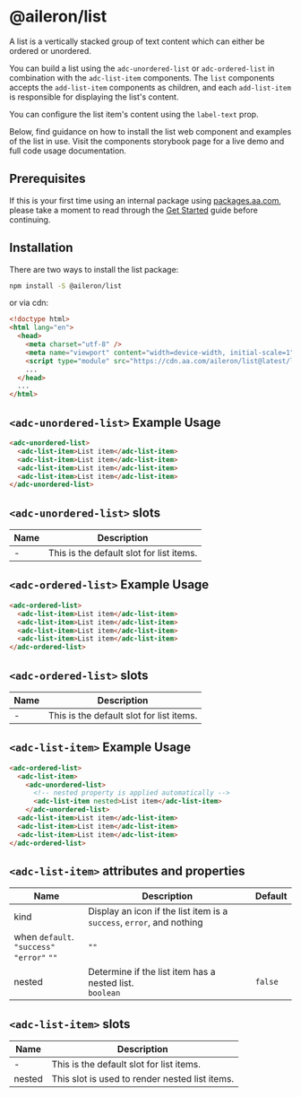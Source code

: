 # @aileron/list

A list is a vertically stacked group of text content which can either be
ordered or unordered.

You can build a list using the `adc-unordered-list` or `adc-ordered-list` in
combination with the `adc-list-item` components. The `list` components accepts
the `add-list-item` components as children, and each `add-list-item` is
responsible for displaying the list's content.

You can configure the list item's content using the `label-text` prop.

Below, find guidance on how to install the list web component and examples of
the list in use. Visit the components storybook page for a live demo and full
code usage documentation.

## Prerequisites

If this is your first time using an internal package using [packages.aa.com](https://packages.aa.com),
please take a moment to read through the [Get Started](https://aileron.aa.com/developing/get-started)
guide before continuing.

## Installation

There are two ways to install the list package:

```bash
npm install -S @aileron/list
```

or via cdn:

```html
<!doctype html>
<html lang="en">
  <head>
    <meta charset="utf-8" />
    <meta name="viewport" content="width=device-width, initial-scale=1" />
    <script type="module" src="https://cdn.aa.com/aileron/list@latest/list.js"></script>
    ...
  </head>
  ...
</html>
```

## `<adc-unordered-list>` Example Usage

```html
<adc-unordered-list>
  <adc-list-item>List item</adc-list-item>
  <adc-list-item>List item</adc-list-item>
  <adc-list-item>List item</adc-list-item>
  <adc-list-item>List item</adc-list-item>
</adc-unordered-list>
```

## `<adc-unordered-list>` slots

|Name|Description|
|----|-----------|
| - | This is the default slot for list items.|

## `<adc-ordered-list>` Example Usage

```html
<adc-ordered-list>
  <adc-list-item>List item</adc-list-item>
  <adc-list-item>List item</adc-list-item>
  <adc-list-item>List item</adc-list-item>
  <adc-list-item>List item</adc-list-item>
</adc-ordered-list>
```

## `<adc-ordered-list>` slots

|Name|Description|
|----|-----------|
| - | This is the default slot for list items.|

## `<adc-list-item>` Example Usage

```html
<adc-ordered-list>
  <adc-list-item>
    <adc-unordered-list>
      <!-- nested property is applied automatically -->
      <adc-list-item nested>List item</adc-list-item>
    </adc-unordered-list>
  <adc-list-item>List item</adc-list-item>
  <adc-list-item>List item</adc-list-item>
  <adc-list-item>List item</adc-list-item>
</adc-ordered-list>
```

## `<adc-list-item>` attributes and properties

|Name|Description|Default|
|----|-----------|-------|
|kind| Display an icon if the list item is a `success`, `error`, and nothing
when `default`.<br />`"success"` `"error"` `""`|`""`|
|nested| Determine if the list item has a nested list.<br />`boolean`|`false`|

## `<adc-list-item>` slots

|Name|Description|
|----|-----------|
| - | This is the default slot for list items.|
|nested| This slot is used to render nested list items.|
